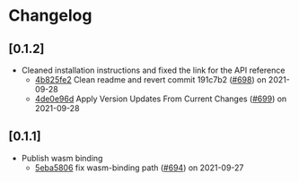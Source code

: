 # Changelog

## \[0.1.2]

- Cleaned installation instructions and fixed the link for the API reference
  - [4b825fe2](https://github.com/iotaledger/iota.rs/commit/4b825fe271f3eb6fd07fd59d7087c144290b68e8) Clean readme and revert commit 191c7b2 ([#698](https://github.com/iotaledger/iota.rs/pull/698)) on 2021-09-28
  - [4de0e96d](https://github.com/iotaledger/iota.rs/commit/4de0e96dd399886c4de10b0846d429b3389755ab) Apply Version Updates From Current Changes ([#699](https://github.com/iotaledger/iota.rs/pull/699)) on 2021-09-28

## \[0.1.1]

- Publish wasm binding
  - [5eba5806](https://github.com/iotaledger/iota.rs/commit/5eba5806840d652f77aac5f1845c9e3801729b9f) fix wasm-binding path ([#694](https://github.com/iotaledger/iota.rs/pull/694)) on 2021-09-27

